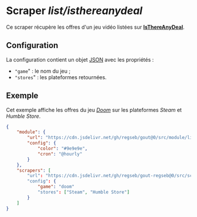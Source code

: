 # Scraper *list/isthereanydeal*

Ce scraper récupère les offres d'un jeu vidéo listées sur
**[IsThereAnyDeal](https://isthereanydeal.com/)**.

## Configuration

La configuration contient un objet
[JSON](https://www.json.org/json-fr.html "JavaScript Object Notation") avec les
propriétés :

- `"game`" : le nom du jeu ;
- `"stores`" : les plateformes retournées.

## Exemple

Cet exemple affiche les offres du jeu
[*Doom*](https://isthereanydeal.com/game/doom/info/) sur les plateformes *Steam*
et *Humble Store*.

```JSON
{
    "module": {
        "url": "https://cdn.jsdelivr.net/gh/regseb/gout@0/src/module/list/list.js",
        "config": {
            "color": "#9e9e9e",
            "cron": "@hourly"
        }
    },
    "scrapers": [
        "url": "https://cdn.jsdelivr.net/gh/regseb/gout-regseb@0/src/scraper/list/isthereanydeal/isthereanydeal.js",
        "config": {
            "game": "doom"
            "stores": ["Steam", "Humble Store"]
        }
    ]
}
```

